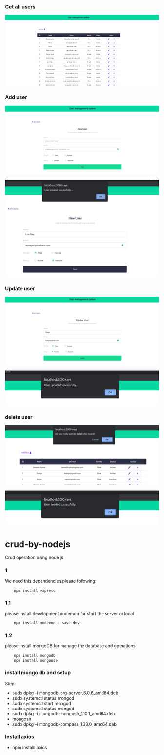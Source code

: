 
### Get all users
![Alt get users](image.png)

### Add user
![Alt text](image-1.png)

![Alt text](image-6.png)

### Update user
![Alt text](image-2.png)

![Alt text](image-5.png)

### delete user

![Alt text](image-3.png)

![Alt text](image-4.png)

# crud-by-nodejs
Crud operation using node js

### 1
We need this dependencies 
please following:
```
    npm install express   
```

### 1.1

please install development nodemon for start the server or local
```
    npm install nodemon --save-dev
```

### 1.2
please install mongoDB for manage the database and operations

```
    npm install mongodb
    npm install mongoose
```

### install mongo db and setup
Step:
- sudo dpkg -i mongodb-org-server_6.0.6_amd64.deb
- sudo systemctl status mongod
- sudo systemctl start mongod
- sudo systemctl status mongod
- sudo dpkg -i mongodb-mongosh_1.10.1_amd64.deb
- mongosh
- sudo dpkg -i mongodb-compass_1.38.0_amd64.deb

### Install axios
- npm installl axios
